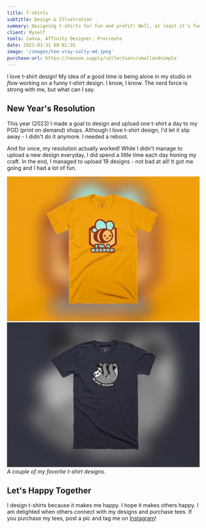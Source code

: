 ```yaml
---
title: T-shirts
subtitle: Design & Illustration
summary: Designing t-shirts for fun and profit! Well, at least it's fun.
client: Myself
tools: Canva, Affinity Designer, Procreate
date: 2023-01-31 08:01:35
image: '/images/tee-stay-salty-md.jpeg'
purchase-url: https://nauvoo.supply/collections/smallandsimple
---
```


I love t-shirt design! My idea of a good time is being alone in my studio *in flow* working on a funny t-shirt design. I know, I know. The nerd force is strong with me, but what can I say.

## New Year's Resolution

This year (2023) I made a goal to design and upload one t-shirt a day to my POD (print on demand) shops. Although I love t-shirt design, I'd let it slip away - I didn't do it anymore. I needed a reboot. 

And for once, my resolution actually worked! While I didn't manage to upload a new design everyday, I did spend a little time each day honing my craft. In the end, I managed to upload 19 designs - not bad at all! It got me going and I had a lot of fun.

<div class="gallery-box">
  <div class="gallery">
    <img src="/images/tee-keeper-medium.jpeg" loading="lazy" alt="I'm a Keeper t-shirt mockup">
    <img src="/images/tee-slow-down-sloth-md.jpeg" loading="lazy" alt="Slow Down Sloth t-shirt mockup">
  </div>
  <em>A couple of my favorite t-shirt designs.</em>
</div>

## Let's Happy Together

I design t-shirts because it makes me happy. I hope it makes others happy. I am delighted when others connect with my designs and purchase tees. If you purchase my tees, post a pic and tag me on [Instagram](https://www.instagram.com/smallandsimplethings.org_/)!